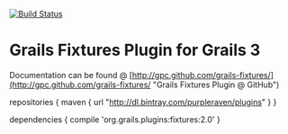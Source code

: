 [![Build Status](https://travis-ci.org/gpc/grails-fixtures.svg?branch=master)](https://travis-ci.org/gpc/grails-fixtures)

Grails Fixtures Plugin for Grails 3
===

Documentation can be found @ [http://gpc.github.com/grails-fixtures/](http://gpc.github.com/grails-fixtures/ "Grails Fixtures Plugin @ GitHub")


repositories {
  maven { url "http://dl.bintray.com/purpleraven/plugins" }
}

dependencies {
  compile 'org.grails.plugins:fixtures:2.0'
}
